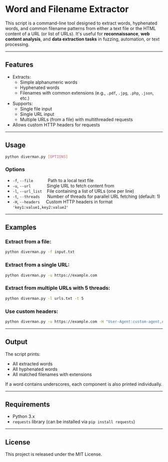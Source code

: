 # Word and Filename Extractor

This script is a command-line tool designed to extract words, hyphenated words, and common filename patterns from either a text file or the HTML content of a URL (or list of URLs). It's useful for **reconnaissance**, **web content analysis**, and **data extraction tasks** in fuzzing, automation, or text processing.

---

## Features

- Extracts:
  - Simple alphanumeric words
  - Hyphenated words
  - Filenames with common extensions (e.g., `.pdf`, `.jpg`, `.php`, `.json`, etc.)
- Supports:
  - Single file input
  - Single URL input
  - Multiple URLs (from a file) with multithreaded requests
- Allows custom HTTP headers for requests

---

## Usage

```bash
python diverman.py [OPTIONS]
```

### Options

- `-f`, `--file` &nbsp;&nbsp;&nbsp;&nbsp;&nbsp;&nbsp;&nbsp;&nbsp;&nbsp;&nbsp; Path to a local text file
- `-u`, `--url` &nbsp;&nbsp;&nbsp;&nbsp;&nbsp;&nbsp;&nbsp;&nbsp;&nbsp;&nbsp;&nbsp; Single URL to fetch content from
- `-l`, `--url_list` &nbsp;&nbsp; File containing a list of URLs (one per line)
- `-t`, `--threads` &nbsp;&nbsp;&nbsp;&nbsp; Number of threads for parallel URL fetching (default: 1)
- `-H`, `--headers` &nbsp;&nbsp;&nbsp; Custom HTTP headers in format `'key1:value1,key2:value2'`

---

## Examples

### Extract from a file:

```bash
python diverman.py -f input.txt
```

### Extract from a single URL:

```bash
python diverman.py -u https://example.com
```

### Extract from multiple URLs with 5 threads:

```bash
python diverman.py -l urls.txt -t 5
```

### Use custom headers:

```bash
python diverman.py -u https://example.com -H "User-Agent:custom-agent,Accept:text/html"
```

---

## Output

The script prints:
- All extracted words
- All hyphenated words
- All matched filenames with extensions

If a word contains underscores, each component is also printed individually.

---

## Requirements

- Python 3.x
- `requests` library (can be installed via `pip install requests`)

---

## License

This project is released under the MIT License.

